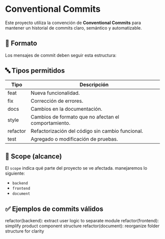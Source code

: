 # Conventional Commits
Este proyecto utiliza la convención de **Conventional Commits** para mantener un historial de commits claro, semántico y automatizable.
## 📐 Formato
Los mensajes de commit deben seguir esta estructura:
## 🔤 Tipos permitidos

| Tipo       | Descripción                                              |
|------------|----------------------------------------------------------|
| feat       | Nueva funcionalidad.                                     |
| fix        | Corrección de errores.                                   |
| docs       | Cambios en la documentación.                             |
| style      | Cambios de formato que no afectan el comportamiento.     |
| refactor   | Refactorización del código sin cambio funcional.         |
| test       | Agregado o modificación de pruebas.                      |

## 🎯 Scope (alcance)

El `scope` indica qué parte del proyecto se ve afectada. manejaremos lo siguiente:

- `backend`
- `frontend`
- `document`

## ✅ Ejemplos de commits válidos
refactor(backend): extract user logic to separate module
refactor(frontend): simplify product component structure
refactor(document): reorganize folder structure for clarity